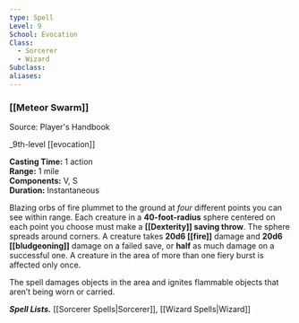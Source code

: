 ```yaml
---
type: Spell
Level: 9
School: Evocation
Class:
  - Sorcerer
  - Wizard
Subclass:
aliases:
---
```

### [[Meteor Swarm]] 

Source: Player's Handbook

_9th-level [[evocation]]

**Casting Time:** 1 action  
**Range:** 1 mile  
**Components:** V, S  
**Duration:** Instantaneous

Blazing orbs of fire plummet to the ground at *four* different points you can see within range. Each creature in a **40-foot-radius** sphere centered on each point you choose must make a **[[Dexterity]] saving throw**. The sphere spreads around corners. A creature takes **20d6 [[fire]]** damage and **20d6 [[bludgeoning]]** damage on a failed save, or **half** as much damage on a successful one. A creature in the area of more than one fiery burst is affected only once.

The spell damages objects in the area and ignites flammable objects that aren’t being worn or carried.

**_Spell Lists._** [[Sorcerer Spells|Sorcerer]], [[Wizard Spells|Wizard]] 